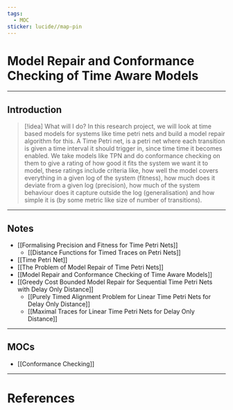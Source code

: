 ```yaml
---
tags:
  - MOC
sticker: lucide//map-pin
---
```

# Model Repair and Conformance Checking of Time Aware Models
---
## Introduction
>[!idea] What will I do?
>In this research project, we will look at time based models for systems like time petri nets and build a model repair algorithm for this.
>A Time Petri net, is a petri net where each transition is given a time interval it should trigger in, since time time it becomes enabled. 
>We take models like TPN and do conformance checking on them to give a rating of how good it fits the system we want it to model, these ratings include criteria like, how well the model covers everything in a given log of the system (fitness), how much does it deviate from a given log (precision), how much of the system behaviour does it capture outside the log (generalisation) and how simple it is (by some metric like size of number of transitions).

--- 
## Notes
- [[Formalising Precision and Fitness for Time Petri Nets]]
	- [[Distance Functions for Timed Traces on Petri Nets]]
- [[Time Petri Net]]
- [[The Problem of Model Repair of Time Petri Nets]]
- [[Model Repair and Conformance Checking of Time Aware Models]]
- [[Greedy Cost Bounded Model Repair for Sequential Time Petri Nets with Delay Only Distance]]
	- [[Purely Timed Alignment Problem for Linear Time Petri Nets for Delay Only Distance]]
	- [[Maximal Traces for Linear Time Petri Nets for Delay Only Distance]]

--- 
## MOCs
- [[Conformance Checking]]

---
# References